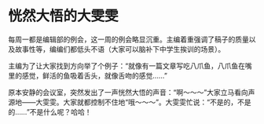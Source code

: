 # 恍然大悟的大雯雯

每周一都是编辑部的例会，这一周的例会略显沉重。主编着重强调了稿子的质量以及故事性等，编编们都低头不语（大家可以脑补下中学生挨训的场景）。 

主编为了让大家找到方向举了个例子：“就像有一篇文章写吃八爪鱼，八爪鱼在嘴里的感觉，鲜活的鱼吸着舌头，就像舌吻的感觉……” 

原本安静的会议室，突然发出了一声恍然大悟的声音：“啊～～～”大家立马看向声源地——大雯雯。大家就都控制不住地“哦～～～”。大雯雯忙说：“不是的，不是的……”不是什么呢？哈哈！